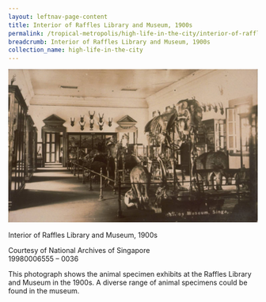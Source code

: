 ```yaml
---
layout: leftnav-page-content
title: Interior of Raffles Library and Museum, 1900s
permalink: /tropical-metropolis/high-life-in-the-city/interior-of-raffles-library-and-museum-1900s/
breadcrumb: Interior of Raffles Library and Museum, 1900s
collection_name: high-life-in-the-city
---
```


![Interior of Raffles Library and Museum, 1900s](/images/Sub2-11-Raffles-Museum-Interior.jpg)
<div class="custom-caption">
<div><p>Interior of Raffles Library and Museum, 1900s</p></div>
<div>Courtesy of National Archives of Singapore</div>
<div>19980006555 – 0036</div>
</div>

This photograph shows the animal specimen exhibits at the Raffles Library and Museum in the 1900s. A diverse range of animal specimens could be found in the museum.

